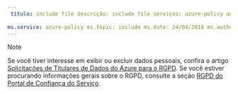 ```yaml
---
 título: include file descrição: include file serviços: azure-policy autor: eross-msft
 
ms.service: azure-policy ms.topic: include ms.date: 24/04/2018 ms.author: lizross ms.custom: include file ms.collection: M365-identity-device-management
---
```


>[!Note] 
>Se você tiver interesse em exibir ou excluir dados pessoais, confira o artigo [Solicitações de Titulares de Dados do Azure para o RGPD](https://docs.microsoft.com/microsoft-365/compliance/gdpr-dsr-azure). Se você estiver procurando informações gerais sobre o RGPD, consulte a seção [RGPD do Portal de Confiança do Serviço](https://servicetrust.microsoft.com/ViewPage/GDPRGetStarted).
